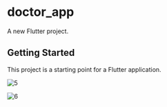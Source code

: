 # doctor_app

A new Flutter project.

## Getting Started

This project is a starting point for a Flutter application.


![5](https://user-images.githubusercontent.com/49205538/194057737-a837870c-1d3d-4aec-9803-35c3c5c22f15.png)


![6](https://user-images.githubusercontent.com/49205538/194057556-80ae1931-693a-482c-addc-635d3cc0f422.png)

